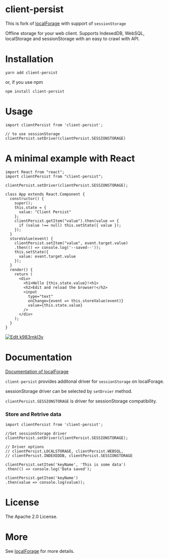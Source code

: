 # client-persist
This is fork of [localForage](https://github.com/localForage/localForage) with support of ```sessionStorage```

Offline storage for your web client. Supports IndexedDB, WebSQL, localStorage and sessionStorage with an easy to crawl with API.
# Installation
```
yarn add client-persist
```
or, if you use npm
```
npm install client-persist
```
# Usage
```
import clientPersist from 'client-persist';

// to use sessionStorage
clientPersist.setDriver(clientPersist.SESSIONSTORAGE)
```
# A minimal example with React
```
import React from "react";
import clientPersist from "client-persist";

clientPersist.setDriver(clientPersist.SESSIONSTORAGE);

class App extends React.Component {
  constructor() {
    super();
    this.state = {
      value: "Client Persist"
    };
    clientPersist.getItem("value").then(value => {
      if (value !== null) this.setState({ value });
    });
  }
  storeValue(event) {
    clientPersist.setItem("value", event.target.value)
    .then(() => console.log('--saved--'));
    this.setState({
      value: event.target.value
    });
  }
  render() {
    return (
      <div>
        <h1>Hello {this.state.value}!<h1>
        <h2>Edit and reload the browser!</h2>
        <input
          type="text"
          onChange={event => this.storeValue(event)}
          value={this.state.value}
        />
      </div>
    );
  }
}
```
[![Edit k983rnkl3v](https://codesandbox.io/static/img/play-codesandbox.svg)](https://codesandbox.io/s/k983rnkl3v)

# Documentation
[Documentation of localForage](https://localforage.github.io/localForage)

```client-persist``` provides additonal driver for ```sessionStorage``` on localForage.

sessionStorage driver can be selected by ```setDrvier``` method.

```clientPersist.SESSIONSTORAGE``` is driver for sessionStorage compatibility.
### Store and Retrive data
```
import clientPersist from 'client-persist';

//Set sessionStorage driver
clientPersist.setDriver(clientPersist.SESSIONSTORAGE);

// Driver options
// clientPersist.LOCALSTORAGE, clientPersist.WEBSQL,
// clientPersist.INDEXEDDB, clientPersist.SESSIONSTORAGE

clientPersist.setItem('keyName', 'This is some data')
.then(() => console.log('Data saved');

clientPersist.getItem('keyName')
.then(value => console.log(value));
```
# License
The Apache 2.0 License.

# More
See [localForage](https://github.com/localForage/localForage) for more details.
